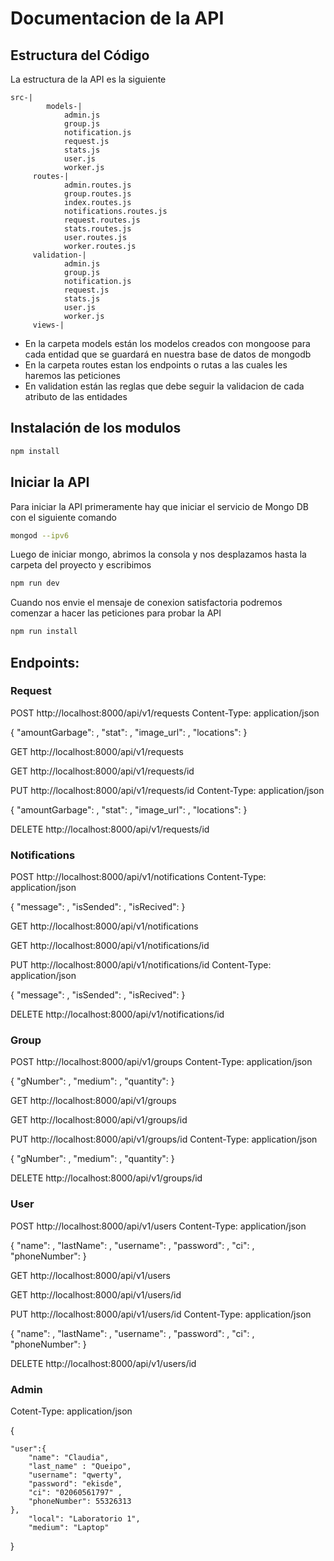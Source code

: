 # Documentacion de la API


## Estructura del Código
La estructura de la API es la siguiente 
    
    src-|        
            models-|
                admin.js
                group.js
                notification.js
                request.js
                stats.js
                user.js
                worker.js
         routes-|
                admin.routes.js
                group.routes.js   
                index.routes.js   
                notifications.routes.js   
                request.routes.js
                stats.routes.js
                user.routes.js 
                worker.routes.js
         validation-|
                admin.js
                group.js
                notification.js
                request.js
                stats.js
                user.js
                worker.js
         views-|

* En la carpeta models están los modelos creados con mongoose para cada entidad que se  guardará en nuestra base de datos de mongodb
* En la carpeta routes estan los endpoints o rutas a las cuales les haremos las peticiones
* En validation están las reglas que debe seguir la validacion de cada atributo de las entidades

## Instalación de los modulos 

```bash
npm install
```
## Iniciar la API
Para iniciar la API primeramente hay que iniciar el servicio de Mongo DB con el siguiente comando

```bash
mongod --ipv6
```
Luego de iniciar mongo, abrimos la consola y nos desplazamos hasta la carpeta del proyecto y escribimos

```bash
npm run dev
```
Cuando nos envie el mensaje de conexion satisfactoria podremos comenzar a hacer las peticiones para probar la API

```bash
npm run install
```

## Endpoints: 
### Request
POST http://localhost:8000/api/v1/requests
Content-Type: application/json

{
  "amountGarbage": ,
  "stat": ,
  "image_url": ,
  "locations":
}


GET http://localhost:8000/api/v1/requests

GET http://localhost:8000/api/v1/requests/id


PUT http://localhost:8000/api/v1/requests/id
Content-Type: application/json

{
  "amountGarbage": ,
  "stat": ,
  "image_url": ,
  "locations":
}


DELETE http://localhost:8000/api/v1/requests/id

### Notifications


POST http://localhost:8000/api/v1/notifications
Content-Type: application/json

{
  "message": ,
  "isSended": ,
  "isRecived":
}


GET http://localhost:8000/api/v1/notifications


GET http://localhost:8000/api/v1/notifications/id


PUT http://localhost:8000/api/v1/notifications/id
Content-Type: application/json

{
  "message": ,
  "isSended": ,
  "isRecived":
}

DELETE http://localhost:8000/api/v1/notifications/id


### Group


POST http://localhost:8000/api/v1/groups
Content-Type: application/json

{
  "gNumber": ,
  "medium": ,
  "quantity":
}


GET http://localhost:8000/api/v1/groups


GET http://localhost:8000/api/v1/groups/id


PUT http://localhost:8000/api/v1/groups/id
Content-Type: application/json

{
  "gNumber": ,
  "medium": ,
  "quantity":
}


DELETE http://localhost:8000/api/v1/groups/id


### User

POST http://localhost:8000/api/v1/users
Content-Type: application/json

{
  "name": ,
  "lastName": ,
  "username": ,
  "password": ,
  "ci": ,
  "phoneNumber":
}


GET http://localhost:8000/api/v1/users


GET http://localhost:8000/api/v1/users/id


PUT http://localhost:8000/api/v1/users/id
Content-Type: application/json

{
  "name": ,
  "lastName": ,
  "username": ,
  "password": ,
  "ci": ,
  "phoneNumber":
}

DELETE http://localhost:8000/api/v1/users/id


### Admin
Cotent-Type: application/json

{
	
	"user":{
		"name": "Claudia",
		"last_name" : "Queipo",
		"username": "qwerty",
		"password": "ekisde",
		"ci": "02060561797" ,
		"phoneNumber": 55326313
	},
		"local": "Laboratorio 1",
		"medium": "Laptop"
}








